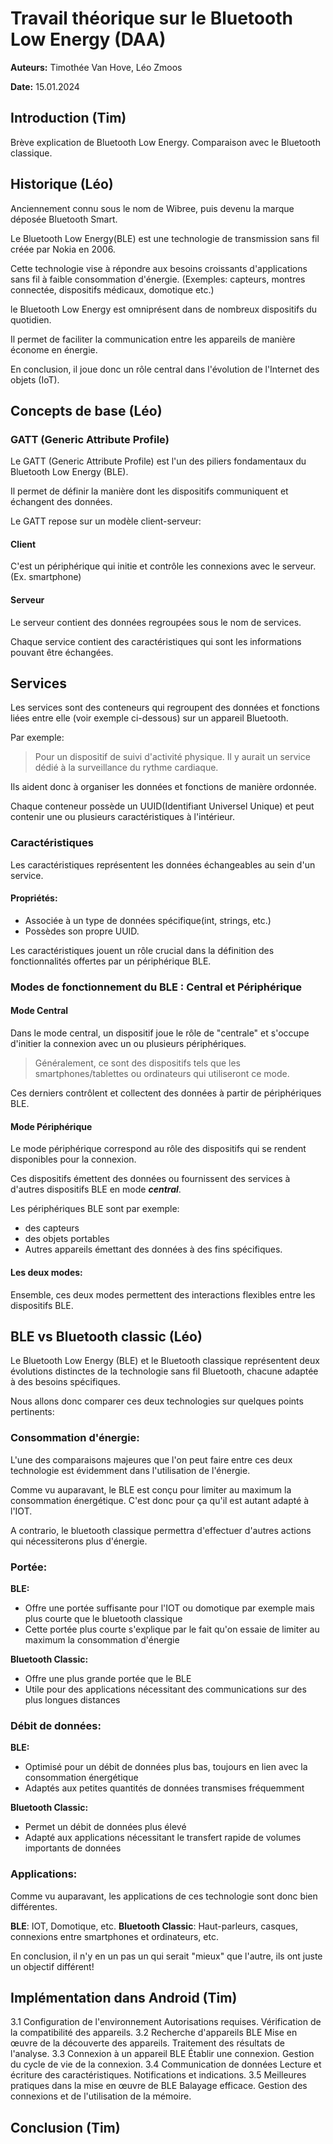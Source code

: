 # Travail théorique sur le Bluetooth Low Energy (DAA)



**Auteurs:** Timothée Van Hove, Léo Zmoos

**Date:** 15.01.2024



## Introduction (Tim)

Brève explication de Bluetooth Low Energy. Comparaison avec le Bluetooth classique.



## Historique (Léo)
Anciennement connu sous le nom de Wibree, puis devenu la marque déposée Bluetooth Smart.

Le Bluetooth Low Energy(BLE) est une technologie de transmission sans fil créée par Nokia en 2006.

Cette technologie vise à répondre aux besoins croissants d'applications sans fil à faible consommation d'énergie.
(Exemples: capteurs, montres connectée, dispositifs médicaux, domotique etc.)

le Bluetooth Low Energy est omniprésent dans de nombreux dispositifs du quotidien. 

Il permet de faciliter la communication entre les appareils de manière économe en énergie.

En conclusion, il joue donc un rôle central dans l'évolution de l'Internet des objets (IoT).

## Concepts de base (Léo)

### GATT (Generic Attribute Profile)

Le GATT (Generic Attribute Profile) est l'un des piliers fondamentaux du Bluetooth Low Energy (BLE). 

Il permet de définir la manière dont les dispositifs communiquent et échangent des données. 

Le GATT repose sur un modèle client-serveur:

#### Client
C'est un périphérique qui initie et contrôle les connexions avec le serveur. (Ex. smartphone)

#### Serveur
Le serveur contient des données regroupées sous le nom de services. 

Chaque service contient des caractéristiques qui sont les informations pouvant être échangées.

## Services

Les services sont des conteneurs qui regroupent des données et fonctions liées entre elle (voir exemple ci-dessous) sur un appareil Bluetooth. 

Par exemple:

> Pour un dispositif de suivi d'activité physique. Il y aurait un service dédié à la surveillance du rythme cardiaque.


Ils aident donc à organiser les données et fonctions de manière ordonnée. 

Chaque conteneur possède un UUID(Identifiant Universel Unique) et peut contenir une ou plusieurs  caractéristiques à l'intérieur.

### Caractéristiques

Les caractéristiques représentent les données échangeables au sein d'un service.

#### Propriétés:
- Associée à un type de données spécifique(int, strings, etc.) 
- Possèdes son propre UUID. 

Les caractéristiques jouent un rôle crucial dans la définition des fonctionnalités offertes par un périphérique BLE.


### Modes de fonctionnement du BLE : Central et Périphérique
#### Mode Central

Dans le mode central, un dispositif joue le rôle de "centrale" et s'occupe d'initier la connexion avec un ou plusieurs périphériques. 


> Généralement, ce sont des dispositifs tels que les smartphones/tablettes ou ordinateurs qui utiliseront ce mode.

Ces derniers contrôlent et collectent des données à partir de périphériques BLE.


#### Mode Périphérique

Le mode périphérique correspond au rôle des dispositifs qui se rendent disponibles pour la connexion. 

Ces dispositifs émettent des données ou fournissent des services à d'autres dispositifs BLE en mode ***central***.

Les périphériques BLE sont par exemple:
- des capteurs
- des objets portables
- Autres appareils émettant des données à des fins spécifiques.

#### Les deux modes:

Ensemble, ces deux modes permettent des interactions flexibles entre les dispositifs BLE.

## BLE vs Bluetooth classic (Léo)

Le Bluetooth Low Energy (BLE) et le Bluetooth classique représentent deux évolutions distinctes de la technologie sans fil Bluetooth, chacune adaptée à des besoins spécifiques.

Nous allons donc comparer ces deux technologies sur quelques points pertinents:

### Consommation d'énergie:

L'une des comparaisons majeures que l'on peut faire entre ces deux technologie est évidemment dans l'utilisation de l'énergie.

Comme vu auparavant, le BLE est conçu pour limiter au maximum la consommation énergétique. C'est donc pour ça qu'il est autant adapté à l'IOT.

A contrario, le bluetooth classique permettra d'effectuer d'autres actions qui nécessiterons plus d'énergie.

### Portée:

**BLE:**
- Offre une portée suffisante pour l'IOT ou domotique par exemple mais plus courte que le bluetooth classique
- Cette portée plus courte s'explique par le fait qu'on essaie de limiter au maximum la consommation d'énergie

**Bluetooth Classic:**
- Offre une plus grande portée que le BLE
- Utile pour des applications nécessitant des communications sur des plus longues distances


### Débit de données:
**BLE:**
- Optimisé pour un débit de données plus bas, toujours en lien avec la consommation énergétique
- Adaptés aux petites quantités de données transmises fréquemment

**Bluetooth Classic:**
- Permet un débit de données plus élevé
- Adapté aux applications nécessitant le transfert rapide de volumes importants de données


### Applications:
Comme vu auparavant, les applications de ces technologie sont donc bien différentes.

**BLE**: IOT, Domotique, etc.
**Bluetooth Classic**: Haut-parleurs, casques, connexions entre smartphones et ordinateurs, etc.

En conclusion, il n'y en un pas un qui serait "mieux" que l'autre, ils ont juste un objectif différent!

## Implémentation dans Android (Tim)


3.1 Configuration de l'environnement
    Autorisations requises.
    Vérification de la compatibilité des appareils.
3.2 Recherche d'appareils BLE
    Mise en œuvre de la découverte des appareils.
    Traitement des résultats de l'analyse.
3.3 Connexion à un appareil BLE
    Établir une connexion.
    Gestion du cycle de vie de la connexion.
3.4 Communication de données
    Lecture et écriture des caractéristiques.
    Notifications et indications.
3.5 Meilleures pratiques dans la mise en œuvre de BLE
    Balayage efficace.
    Gestion des connexions et de l'utilisation de la mémoire.



## Conclusion (Tim)

